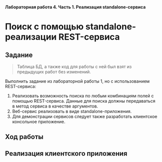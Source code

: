 **Лабораторная работа 4. Часть 1. Реализация standalone-сервиса**

# Поиск с помощью standalone-реализации REST-сервиса

## Задание

> Таблица БД, а также код для работы с ней был взят из предыдущих работ без изменений. 

Выполнить задание из лабораторной работы 1, но с использованием REST-сервиса:

1. Реализовать возможность поиска по любым комбинациям полей с помощью REST-сервиса. Данные для поиска должны передаваться в метод сервиса в качестве аргументов.
2. Веб-сервис реализовать в виде standalone-приложения. 
3. Для демонстрации сервисов следует также разработать клиентское консольное приложение.

## Ход работы





## Реализация клиентского приложения



